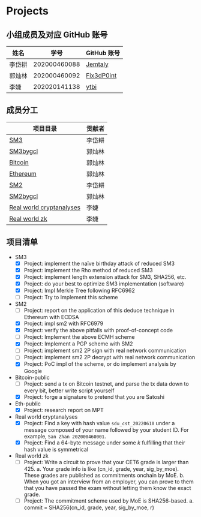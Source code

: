 # Projects

## 小组成员及对应 GitHub 账号

| 姓名 | 学号 | GitHub 账号 |
| --- | --- | --- |
| 李岱耕 | 202000460088 | [Jemtaly](https://github.com/Jemtaly) |
| 郭灿林 | 202000460092 | [Fix3dP0int](https://github.com/Fix3dP0int) |
| 李婕 | 202020141138 | [ytbi](https://github.com/ytbi) |

## 成员分工

| 项目目录 | 贡献者 |
| --- | --- |
| [SM3](SM3) | 李岱耕 |
| [SM3bygcl](SM3bygcl) | 郭灿林 |
| [Bitcoin](Bitcoin) | 郭灿林 |
| [Ethereum](Ethereum) | 郭灿林 |
| [SM2](SM2) | 李岱耕 |
| [SM2bygcl](SM2bygcl) | 郭灿林 |
| [Real world cryptanalyses](Real%20world%20cryptanalyses) | 李婕 |
| [Real world zk](Real%20world%20zk) | 李婕 |

## 项目清单

- SM3
    - [x] Project: implement the naïve birthday attack of reduced SM3
    - [x] Project: implement the Rho method of reduced SM3
    - [x] Project: implement length extension attack for SM3, SHA256, etc.
    - [x] Project: do your best to optimize SM3 implementation (software)
    - [x] Project: Impl Merkle Tree following RFC6962
    - [ ] Project: Try to Implement this scheme

- SM2
    - [ ] Project: report on the application of this deduce technique in Ethereum with ECDSA
    - [x] Project: impl sm2 with RFC6979
    - [x] Project: verify the above pitfalls with proof-of-concept code
    - [ ] Project: Implement the above ECMH scheme
    - [x] Project: Implement a PGP scheme with SM2
    - [ ] Project: implement sm2 2P sign with real network communication
    - [ ] Project: implement sm2 2P decrypt with real network communication
    - [x] Project: PoC impl of the scheme, or do implement analysis by Google

- Bitcoin-public
    - [ ] Project: send a tx on Bitcoin testnet, and parse the tx data down to every bit, better write script yourself
    - [x] Project: forge a signature to pretend that you are Satoshi

- Eth-public
    - [x] Project: research report on MPT

- Real world cryptanalyses
    - [x] Project: Find a key with hash value `sdu_cst_20220610` under a message composed of your name followed by your student ID. For example, `San Zhan 202000460001`.
    - [x] Project: Find a 64-byte message under some $k$ fulfilling that their hash value is symmetrical
 
- Real world zk
    - [ ] Project: Write a circuit to prove that your CET6 grade is larger than 425. a. Your grade info is like (cn_id, grade, year, sig_by_moe). These grades are published as commitments onchain by MoE. b. When you got an interview from an employer, you can prove to them that you have passed the exam without letting them know the exact grade. 
    - [ ] Project: The commitment scheme used by MoE is SHA256-based. a. commit = SHA256(cn_id, grade, year, sig_by_moe, r)
